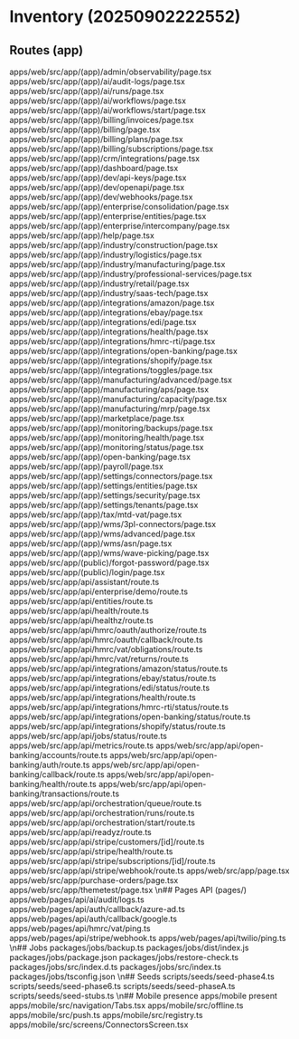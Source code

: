 # Inventory (20250902222552)
## Routes (app)
apps/web/src/app/(app)/admin/observability/page.tsx
apps/web/src/app/(app)/ai/audit-logs/page.tsx
apps/web/src/app/(app)/ai/runs/page.tsx
apps/web/src/app/(app)/ai/workflows/page.tsx
apps/web/src/app/(app)/ai/workflows/start/page.tsx
apps/web/src/app/(app)/billing/invoices/page.tsx
apps/web/src/app/(app)/billing/page.tsx
apps/web/src/app/(app)/billing/plans/page.tsx
apps/web/src/app/(app)/billing/subscriptions/page.tsx
apps/web/src/app/(app)/crm/integrations/page.tsx
apps/web/src/app/(app)/dashboard/page.tsx
apps/web/src/app/(app)/dev/api-keys/page.tsx
apps/web/src/app/(app)/dev/openapi/page.tsx
apps/web/src/app/(app)/dev/webhooks/page.tsx
apps/web/src/app/(app)/enterprise/consolidation/page.tsx
apps/web/src/app/(app)/enterprise/entities/page.tsx
apps/web/src/app/(app)/enterprise/intercompany/page.tsx
apps/web/src/app/(app)/help/page.tsx
apps/web/src/app/(app)/industry/construction/page.tsx
apps/web/src/app/(app)/industry/logistics/page.tsx
apps/web/src/app/(app)/industry/manufacturing/page.tsx
apps/web/src/app/(app)/industry/professional-services/page.tsx
apps/web/src/app/(app)/industry/retail/page.tsx
apps/web/src/app/(app)/industry/saas-tech/page.tsx
apps/web/src/app/(app)/integrations/amazon/page.tsx
apps/web/src/app/(app)/integrations/ebay/page.tsx
apps/web/src/app/(app)/integrations/edi/page.tsx
apps/web/src/app/(app)/integrations/health/page.tsx
apps/web/src/app/(app)/integrations/hmrc-rti/page.tsx
apps/web/src/app/(app)/integrations/open-banking/page.tsx
apps/web/src/app/(app)/integrations/shopify/page.tsx
apps/web/src/app/(app)/integrations/toggles/page.tsx
apps/web/src/app/(app)/manufacturing/advanced/page.tsx
apps/web/src/app/(app)/manufacturing/aps/page.tsx
apps/web/src/app/(app)/manufacturing/capacity/page.tsx
apps/web/src/app/(app)/manufacturing/mrp/page.tsx
apps/web/src/app/(app)/marketplace/page.tsx
apps/web/src/app/(app)/monitoring/backups/page.tsx
apps/web/src/app/(app)/monitoring/health/page.tsx
apps/web/src/app/(app)/monitoring/status/page.tsx
apps/web/src/app/(app)/open-banking/page.tsx
apps/web/src/app/(app)/payroll/page.tsx
apps/web/src/app/(app)/settings/connectors/page.tsx
apps/web/src/app/(app)/settings/entities/page.tsx
apps/web/src/app/(app)/settings/security/page.tsx
apps/web/src/app/(app)/settings/tenants/page.tsx
apps/web/src/app/(app)/tax/mtd-vat/page.tsx
apps/web/src/app/(app)/wms/3pl-connectors/page.tsx
apps/web/src/app/(app)/wms/advanced/page.tsx
apps/web/src/app/(app)/wms/asn/page.tsx
apps/web/src/app/(app)/wms/wave-picking/page.tsx
apps/web/src/app/(public)/forgot-password/page.tsx
apps/web/src/app/(public)/login/page.tsx
apps/web/src/app/api/assistant/route.ts
apps/web/src/app/api/enterprise/demo/route.ts
apps/web/src/app/api/entities/route.ts
apps/web/src/app/api/health/route.ts
apps/web/src/app/api/healthz/route.ts
apps/web/src/app/api/hmrc/oauth/authorize/route.ts
apps/web/src/app/api/hmrc/oauth/callback/route.ts
apps/web/src/app/api/hmrc/vat/obligations/route.ts
apps/web/src/app/api/hmrc/vat/returns/route.ts
apps/web/src/app/api/integrations/amazon/status/route.ts
apps/web/src/app/api/integrations/ebay/status/route.ts
apps/web/src/app/api/integrations/edi/status/route.ts
apps/web/src/app/api/integrations/health/route.ts
apps/web/src/app/api/integrations/hmrc-rti/status/route.ts
apps/web/src/app/api/integrations/open-banking/status/route.ts
apps/web/src/app/api/integrations/shopify/status/route.ts
apps/web/src/app/api/jobs/status/route.ts
apps/web/src/app/api/metrics/route.ts
apps/web/src/app/api/open-banking/accounts/route.ts
apps/web/src/app/api/open-banking/auth/route.ts
apps/web/src/app/api/open-banking/callback/route.ts
apps/web/src/app/api/open-banking/health/route.ts
apps/web/src/app/api/open-banking/transactions/route.ts
apps/web/src/app/api/orchestration/queue/route.ts
apps/web/src/app/api/orchestration/runs/route.ts
apps/web/src/app/api/orchestration/start/route.ts
apps/web/src/app/api/readyz/route.ts
apps/web/src/app/api/stripe/customers/[id]/route.ts
apps/web/src/app/api/stripe/health/route.ts
apps/web/src/app/api/stripe/subscriptions/[id]/route.ts
apps/web/src/app/api/stripe/webhook/route.ts
apps/web/src/app/page.tsx
apps/web/src/app/purchase-orders/page.tsx
apps/web/src/app/themetest/page.tsx
\n## Pages API (pages/)
apps/web/pages/api/ai/audit/logs.ts
apps/web/pages/api/auth/callback/azure-ad.ts
apps/web/pages/api/auth/callback/google.ts
apps/web/pages/api/hmrc/vat/ping.ts
apps/web/pages/api/stripe/webhook.ts
apps/web/pages/api/twilio/ping.ts
\n## Jobs
packages/jobs/backup.ts
packages/jobs/dist/index.js
packages/jobs/package.json
packages/jobs/restore-check.ts
packages/jobs/src/index.d.ts
packages/jobs/src/index.ts
packages/jobs/tsconfig.json
\n## Seeds
scripts/seeds/seed-phase4.ts
scripts/seeds/seed-phase6.ts
scripts/seeds/seed-phaseA.ts
scripts/seeds/seed-stubs.ts
\n## Mobile presence
apps/mobile present
apps/mobile/src/navigation/Tabs.tsx
apps/mobile/src/offline.ts
apps/mobile/src/push.ts
apps/mobile/src/registry.ts
apps/mobile/src/screens/ConnectorsScreen.tsx
